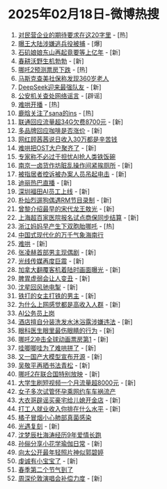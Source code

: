# 2025年02月18日-微博热搜

1. [对民营企业的期待要求在这20字里](https://s.weibo.com/weibo?q=%23%E5%AF%B9%E6%B0%91%E8%90%A5%E4%BC%81%E4%B8%9A%E7%9A%84%E6%9C%9F%E5%BE%85%E8%A6%81%E6%B1%82%E5%9C%A8%E8%BF%9920%E5%AD%97%E9%87%8C%23&Refer=new_time) - [热]
2. [曝王大陆涉嫌逃兵役被捕](https://s.weibo.com/weibo?q=%23%E6%9B%9D%E7%8E%8B%E5%A4%A7%E9%99%86%E6%B6%89%E5%AB%8C%E9%80%83%E5%85%B5%E5%BD%B9%E8%A2%AB%E6%8D%95%23&t=31&band_rank=1&Refer=top) - [爆]
3. [石矶娘娘东山再起竟要等上亿年](https://s.weibo.com/weibo?q=%23%E7%9F%B3%E7%9F%B6%E5%A8%98%E5%A8%98%E4%B8%9C%E5%B1%B1%E5%86%8D%E8%B5%B7%E7%AB%9F%E8%A6%81%E7%AD%89%E4%B8%8A%E4%BA%BF%E5%B9%B4%23&t=31&band_rank=2&Refer=top) - [新]
4. [春耕沃野生机勃勃](https://s.weibo.com/weibo?q=%23%E6%98%A5%E8%80%95%E6%B2%83%E9%87%8E%E7%94%9F%E6%9C%BA%E5%8B%83%E5%8B%83%23&t=31&band_rank=3&Refer=top) - [新]
5. [哪吒2预测票房下跌](https://s.weibo.com/weibo?q=%23%E5%93%AA%E5%90%922%E9%A2%84%E6%B5%8B%E7%A5%A8%E6%88%BF%E4%B8%8B%E8%B7%8C%23&t=31&band_rank=4&Refer=top) - [热]
6. [马斯克查美社保称发现360岁老人](https://s.weibo.com/weibo?q=%23%E9%A9%AC%E6%96%AF%E5%85%8B%E6%9F%A5%E7%BE%8E%E7%A4%BE%E4%BF%9D%E7%A7%B0%E5%8F%91%E7%8E%B0360%E5%B2%81%E8%80%81%E4%BA%BA%23&t=31&band_rank=5&Refer=top)
7. [DeepSeek迎来最强队友](https://s.weibo.com/weibo?q=%23DeepSeek%E8%BF%8E%E6%9D%A5%E6%9C%80%E5%BC%BA%E9%98%9F%E5%8F%8B%23&t=31&band_rank=6&Refer=top) - [新]
8. [公安机关查处网络谣言](https://s.weibo.comjavascript:void(0);) - [辟谣]
9. [难哄开播](https://s.weibo.com/weibo?q=%E9%9A%BE%E5%93%84%E5%BC%80%E6%92%AD&t=31&band_rank=7&Refer=top) - [热]
10. [鹿晗关注了sana的ins](https://s.weibo.com/weibo?q=%23%E9%B9%BF%E6%99%97%E5%85%B3%E6%B3%A8%E4%BA%86sana%E7%9A%84ins%23&t=31&band_rank=8&Refer=top) - [热]
11. [联通回应流量超34G欠费8700元](https://s.weibo.com/weibo?q=%23%E8%81%94%E9%80%9A%E5%9B%9E%E5%BA%94%E6%B5%81%E9%87%8F%E8%B6%8534G%E6%AC%A0%E8%B4%B98700%E5%85%83%23&t=31&band_rank=9&Refer=top) - [新]
12. [多品牌回应咖啡是否涨价](https://s.weibo.com/weibo?q=%23%E5%A4%9A%E5%93%81%E7%89%8C%E5%9B%9E%E5%BA%94%E5%92%96%E5%95%A1%E6%98%AF%E5%90%A6%E6%B6%A8%E4%BB%B7%23&t=31&band_rank=10&Refer=top) - [新]
13. [网红顾茜茜说日收入30万都是辛苦钱](https://s.weibo.com/weibo?q=%23%E7%BD%91%E7%BA%A2%E9%A1%BE%E8%8C%9C%E8%8C%9C%E8%AF%B4%E6%97%A5%E6%94%B6%E5%85%A530%E4%B8%87%E9%83%BD%E6%98%AF%E8%BE%9B%E8%8B%A6%E9%92%B1%23&t=31&band_rank=11&Refer=top)
14. [难哄把OST大户聚齐了](https://s.weibo.com/weibo?q=%23%E9%9A%BE%E5%93%84%E6%8A%8AOST%E5%A4%A7%E6%88%B7%E8%81%9A%E9%BD%90%E4%BA%86%23&t=31&band_rank=12&Refer=top) - [新]
15. [专家称不必过于担忧AI抢人类铁饭碗](https://s.weibo.com/weibo?q=%23%E4%B8%93%E5%AE%B6%E7%A7%B0%E4%B8%8D%E5%BF%85%E8%BF%87%E4%BA%8E%E6%8B%85%E5%BF%A7AI%E6%8A%A2%E4%BA%BA%E7%B1%BB%E9%93%81%E9%A5%AD%E7%A2%97%23&t=31&band_rank=13&Refer=top)
16. [南京一卤货作坊脏乱操作间紧挨厕所](https://s.weibo.com/weibo?q=%23%E5%8D%97%E4%BA%AC%E4%B8%80%E5%8D%A4%E8%B4%A7%E4%BD%9C%E5%9D%8A%E8%84%8F%E4%B9%B1%E6%93%8D%E4%BD%9C%E9%97%B4%E7%B4%A7%E6%8C%A8%E5%8E%95%E6%89%80%23&t=31&band_rank=14&Refer=top) - [新]
17. [被指居者控诉被办案人员吊起电击](https://s.weibo.com/weibo?q=%23%E8%A2%AB%E6%8C%87%E5%B1%85%E8%80%85%E6%8E%A7%E8%AF%89%E8%A2%AB%E5%8A%9E%E6%A1%88%E4%BA%BA%E5%91%98%E5%90%8A%E8%B5%B7%E7%94%B5%E5%87%BB%23&t=31&band_rank=15&Refer=top) - [新]
18. [迪丽热巴直播](https://s.weibo.com/weibo?q=%E8%BF%AA%E4%B8%BD%E7%83%AD%E5%B7%B4%E7%9B%B4%E6%92%AD&t=31&band_rank=16&Refer=top) - [新]
19. [深圳福田AI员工上线](https://s.weibo.com/weibo?q=%23%E6%B7%B1%E5%9C%B3%E7%A6%8F%E7%94%B0AI%E5%91%98%E5%B7%A5%E4%B8%8A%E7%BA%BF%23&t=31&band_rank=17&Refer=top) - [新]
20. [朴灿烈遛狗偶遇RM节目录制](https://s.weibo.com/weibo?q=%23%E6%9C%B4%E7%81%BF%E7%83%88%E9%81%9B%E7%8B%97%E5%81%B6%E9%81%87RM%E8%8A%82%E7%9B%AE%E5%BD%95%E5%88%B6%23&t=31&band_rank=18&Refer=top) - [新]
21. [曾黎介绍最早的宋代龙王敖光](https://s.weibo.com/weibo?q=%E6%9B%BE%E9%BB%8E%E4%BB%8B%E7%BB%8D%E6%9C%80%E6%97%A9%E7%9A%84%E5%AE%8B%E4%BB%A3%E9%BE%99%E7%8E%8B%E6%95%96%E5%85%89&t=31&band_rank=19&Refer=top) - [新]
22. [上海超百家医院报名试点商保同步结算](https://s.weibo.com/weibo?q=%23%E4%B8%8A%E6%B5%B7%E8%B6%85%E7%99%BE%E5%AE%B6%E5%8C%BB%E9%99%A2%E6%8A%A5%E5%90%8D%E8%AF%95%E7%82%B9%E5%95%86%E4%BF%9D%E5%90%8C%E6%AD%A5%E7%BB%93%E7%AE%97%23&t=31&band_rank=20&Refer=top) - [新]
23. [浙江妈妈早产生下双胞胎哪吒](https://s.weibo.com/weibo?q=%23%E6%B5%99%E6%B1%9F%E5%A6%88%E5%A6%88%E6%97%A9%E4%BA%A7%E7%94%9F%E4%B8%8B%E5%8F%8C%E8%83%9E%E8%83%8E%E5%93%AA%E5%90%92%23&t=31&band_rank=21&Refer=top) - [热]
24. [中国式现代化的万千气象海南行](https://s.weibo.com/weibo?q=%23%E4%B8%AD%E5%9B%BD%E5%BC%8F%E7%8E%B0%E4%BB%A3%E5%8C%96%E7%9A%84%E4%B8%87%E5%8D%83%E6%B0%94%E8%B1%A1%E6%B5%B7%E5%8D%97%E8%A1%8C%23&t=31&band_rank=22&Refer=top)
25. [难哄](https://s.weibo.com/weibo?q=%E9%9A%BE%E5%93%84&t=31&band_rank=23&Refer=top) - [新]
26. [张凌赫首部男主现偶剧](https://s.weibo.com/weibo?q=%E5%BC%A0%E5%87%8C%E8%B5%AB%E9%A6%96%E9%83%A8%E7%94%B7%E4%B8%BB%E7%8E%B0%E5%81%B6%E5%89%A7&t=31&band_rank=24&Refer=top) - [新]
27. [光线传媒再度巨震](https://s.weibo.com/weibo?q=%23%E5%85%89%E7%BA%BF%E4%BC%A0%E5%AA%92%E5%86%8D%E5%BA%A6%E5%B7%A8%E9%9C%87%23&t=31&band_rank=25&Refer=top) - [新]
28. [加拿大翻覆客机着陆时画面曝光](https://s.weibo.com/weibo?q=%23%E5%8A%A0%E6%8B%BF%E5%A4%A7%E7%BF%BB%E8%A6%86%E5%AE%A2%E6%9C%BA%E7%9D%80%E9%99%86%E6%97%B6%E7%94%BB%E9%9D%A2%E6%9B%9D%E5%85%89%23&t=31&band_rank=26&Refer=top) - [新]
29. [脾胃虚弱会让人变丑](https://s.weibo.com/weibo?q=%23%E8%84%BE%E8%83%83%E8%99%9A%E5%BC%B1%E4%BC%9A%E8%AE%A9%E4%BA%BA%E5%8F%98%E4%B8%91%23&t=31&band_rank=27&Refer=top) - [新]
30. [沈星回风驰电掣](https://s.weibo.com/weibo?q=%E6%B2%88%E6%98%9F%E5%9B%9E%E9%A3%8E%E9%A9%B0%E7%94%B5%E6%8E%A3&t=31&band_rank=28&Refer=top) - [新]
31. [铁打的女主打铁的男主](https://s.weibo.com/weibo?q=%E9%93%81%E6%89%93%E7%9A%84%E5%A5%B3%E4%B8%BB%E6%89%93%E9%93%81%E7%9A%84%E7%94%B7%E4%B8%BB&t=31&band_rank=29&Refer=top) - [新]
32. [为什么上网感觉都是高收入人群](https://s.weibo.com/weibo?q=%23%E4%B8%BA%E4%BB%80%E4%B9%88%E4%B8%8A%E7%BD%91%E6%84%9F%E8%A7%89%E9%83%BD%E6%98%AF%E9%AB%98%E6%94%B6%E5%85%A5%E4%BA%BA%E7%BE%A4%23&t=31&band_rank=30&Refer=top) - [新]
33. [AI公务员上岗](https://s.weibo.com/weibo?q=%23AI%E5%85%AC%E5%8A%A1%E5%91%98%E4%B8%8A%E5%B2%97%23&t=31&band_rank=31&Refer=top)
34. [酒店擅自分装洗发水沐浴露涉嫌违法](https://s.weibo.com/weibo?q=%23%E9%85%92%E5%BA%97%E6%93%85%E8%87%AA%E5%88%86%E8%A3%85%E6%B4%97%E5%8F%91%E6%B0%B4%E6%B2%90%E6%B5%B4%E9%9C%B2%E6%B6%89%E5%AB%8C%E8%BF%9D%E6%B3%95%23&t=31&band_rank=32&Refer=top) - [新]
35. [眼科医生眼里最伤眼睛的行为](https://s.weibo.com/weibo?q=%23%E7%9C%BC%E7%A7%91%E5%8C%BB%E7%94%9F%E7%9C%BC%E9%87%8C%E6%9C%80%E4%BC%A4%E7%9C%BC%E7%9D%9B%E7%9A%84%E8%A1%8C%E4%B8%BA%23&t=31&band_rank=33&Refer=top) - [新]
36. [哪吒2冲击全球动画票房第1](https://s.weibo.com/weibo?q=%23%E5%93%AA%E5%90%922%E5%86%B2%E5%87%BB%E5%85%A8%E7%90%83%E5%8A%A8%E7%94%BB%E7%A5%A8%E6%88%BF%E7%AC%AC1%23&t=31&band_rank=34&Refer=top) - [新]
37. [哇唧唧哇为了难哄拼了](https://s.weibo.com/weibo?q=%E5%93%87%E5%94%A7%E5%94%A7%E5%93%87%E4%B8%BA%E4%BA%86%E9%9A%BE%E5%93%84%E6%8B%BC%E4%BA%86&t=31&band_rank=35&Refer=top) - [新]
38. [又一国产大模型宣布开源](https://s.weibo.com/weibo?q=%23%E5%8F%88%E4%B8%80%E5%9B%BD%E4%BA%A7%E5%A4%A7%E6%A8%A1%E5%9E%8B%E5%AE%A3%E5%B8%83%E5%BC%80%E6%BA%90%23&t=31&band_rank=36&Refer=top) - [新]
39. [吴敬平再晒书法青松](https://s.weibo.com/weibo?q=%E5%90%B4%E6%95%AC%E5%B9%B3%E5%86%8D%E6%99%92%E4%B9%A6%E6%B3%95%E9%9D%92%E6%9D%BE&t=31&band_rank=37&Refer=top) - [新]
40. [哪吒2在联合国特别放映](https://s.weibo.com/weibo?q=%23%E5%93%AA%E5%90%922%E5%9C%A8%E8%81%94%E5%90%88%E5%9B%BD%E7%89%B9%E5%88%AB%E6%94%BE%E6%98%A0%23&t=31&band_rank=38&Refer=top) - [新]
41. [大学生刷短视频一个月流量超8000元](https://s.weibo.com/weibo?q=%23%E5%A4%A7%E5%AD%A6%E7%94%9F%E5%88%B7%E7%9F%AD%E8%A7%86%E9%A2%91%E4%B8%80%E4%B8%AA%E6%9C%88%E6%B5%81%E9%87%8F%E8%B6%858000%E5%85%83%23&t=31&band_rank=39&Refer=top) - [新]
42. [女子多次试管怀孕乘网约车车祸流产](https://s.weibo.com/weibo?q=%23%E5%A5%B3%E5%AD%90%E5%A4%9A%E6%AC%A1%E8%AF%95%E7%AE%A1%E6%80%80%E5%AD%95%E4%B9%98%E7%BD%91%E7%BA%A6%E8%BD%A6%E8%BD%A6%E7%A5%B8%E6%B5%81%E4%BA%A7%23&t=31&band_rank=40&Refer=top)
43. [大衣哥辟谣买豪宅给儿媳开金店](https://s.weibo.com/weibo?q=%23%E5%A4%A7%E8%A1%A3%E5%93%A5%E8%BE%9F%E8%B0%A3%E4%B9%B0%E8%B1%AA%E5%AE%85%E7%BB%99%E5%84%BF%E5%AA%B3%E5%BC%80%E9%87%91%E5%BA%97%23&t=31&band_rank=41&Refer=top) - [新]
44. [打工人就业收入你排在什么水平](https://s.weibo.com/weibo?q=%23%E6%89%93%E5%B7%A5%E4%BA%BA%E5%B0%B1%E4%B8%9A%E6%94%B6%E5%85%A5%E4%BD%A0%E6%8E%92%E5%9C%A8%E4%BB%80%E4%B9%88%E6%B0%B4%E5%B9%B3%23&t=31&band_rank=42&Refer=top) - [新]
45. [橘子冒烟小心肺部真菌感染](https://s.weibo.com/weibo?q=%23%E6%A9%98%E5%AD%90%E5%86%92%E7%83%9F%E5%B0%8F%E5%BF%83%E8%82%BA%E9%83%A8%E7%9C%9F%E8%8F%8C%E6%84%9F%E6%9F%93%23&t=31&band_rank=43&Refer=top)
46. [光遇复刻](https://s.weibo.com/weibo?q=%E5%85%89%E9%81%87%E5%A4%8D%E5%88%BB&t=31&band_rank=44&Refer=top) - [新]
47. [沈梦辰杜海涛经历9年爱情长跑](https://s.weibo.com/weibo?q=%23%E6%B2%88%E6%A2%A6%E8%BE%B0%E6%9D%9C%E6%B5%B7%E6%B6%9B%E7%BB%8F%E5%8E%869%E5%B9%B4%E7%88%B1%E6%83%85%E9%95%BF%E8%B7%91%23&t=31&band_rank=45&Refer=top)
48. [孙俪分享小花学瑜伽日常](https://s.weibo.com/weibo?q=%23%E5%AD%99%E4%BF%AA%E5%88%86%E4%BA%AB%E5%B0%8F%E8%8A%B1%E5%AD%A6%E7%91%9C%E4%BC%BD%E6%97%A5%E5%B8%B8%23&t=31&band_rank=46&Refer=top) - [新]
49. [向太公开最年轻照片神似郭碧婷](https://s.weibo.com/weibo?q=%23%E5%90%91%E5%A4%AA%E5%85%AC%E5%BC%80%E6%9C%80%E5%B9%B4%E8%BD%BB%E7%85%A7%E7%89%87%E7%A5%9E%E4%BC%BC%E9%83%AD%E7%A2%A7%E5%A9%B7%23&t=31&band_rank=47&Refer=top)
50. [虔诚有小宝宝了](https://s.weibo.com/weibo?q=%E8%99%94%E8%AF%9A%E6%9C%89%E5%B0%8F%E5%AE%9D%E5%AE%9D%E4%BA%86&t=31&band_rank=48&Refer=top) - [新]
51. [春季第二个节气到了](https://s.weibo.com/weibo?q=%23%E6%98%A5%E5%AD%A3%E7%AC%AC%E4%BA%8C%E4%B8%AA%E8%8A%82%E6%B0%94%E5%88%B0%E4%BA%86%23&t=31&band_rank=49&Refer=top)
52. [周深伦敦演唱会补偿力度](https://s.weibo.com/weibo?q=%E5%91%A8%E6%B7%B1%E4%BC%A6%E6%95%A6%E6%BC%94%E5%94%B1%E4%BC%9A%E8%A1%A5%E5%81%BF%E5%8A%9B%E5%BA%A6&t=31&band_rank=50&Refer=top) - [新]
